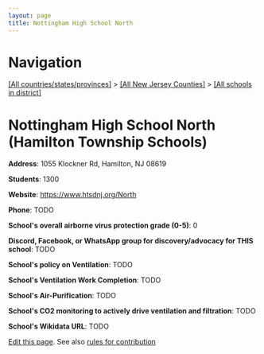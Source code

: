 ```yaml
---
layout: page
title: Nottingham High School North
---
```

# Navigation

[[All countries/states/provinces]](../../..) > [[All New Jersey Counties]](../..) > [[All schools in district]](..)

# Nottingham High School North (Hamilton Township Schools)

**Address**: 1055 Klockner Rd, Hamilton, NJ 08619

**Students**: 1300

**Website**: <https://www.htsdnj.org/North>

**Phone**: TODO

**School's overall airborne virus protection grade (0-5)**: 0

**Discord, Facebook, or WhatsApp group for discovery/advocacy for THIS school**: TODO

**School's policy on Ventilation**: TODO

**School's Ventilation Work Completion**: TODO

**School's Air-Purification**: TODO

**School's CO2 monitoring to actively drive ventilation and filtration**: TODO

**School's Wikidata URL**: TODO


[Edit this page](https://github.com/ventilate-schools/NJ/edit/main/./Hamilton_Township_Schools/Nottingham_High_School_North.md). See also [rules for contribution](../../../contribution-rules/)